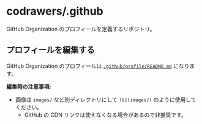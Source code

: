 # codrawers/.github

GitHub Organization のプロフィールを定義するリポジトリ。

## プロフィールを編集する

GitHub Organization のプロフィールは [`.github/profile/README.md`](./profile/README.md) になります。

**編集時の注意事項:**

- 画像は `images/` など別ディレクトリにして `![](images/)` のように使用してください。
  - GitHub の CDN リンクは使えなくなる場合があるので非推奨です。

